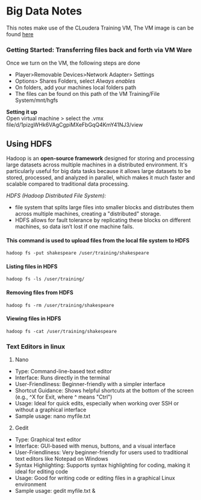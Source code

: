 # Big Data Notes
This notes make use of the CLoudera Training VM, The VM image is can be found [here](https://drive.google.com/file/d/1pizgWHk6VAgCgpiMXeFbGqQ4KmY41NJ3/view)

### Getting Started: Transferring files back and forth via VM Ware

Once we turn on the VM, the following steps are done<br>
- Player>Removable Devices>Network Adapter> Settings
- Options> Shares Folders, select *Always enables*
- On folders, add your machines local folders path
- The files can be found on this path of the VM Training/File System/mnt/hgfs

**Setting it up**<br>
Open virtual machine > select the .vmx file/d/1pizgWHk6VAgCgpiMXeFbGqQ4KmY41NJ3/view

## Using HDFS
Hadoop is an **open-source framework** designed for storing and processing large datasets 
across multiple machines in a distributed environment. It's particularly useful for 
big data tasks because it allows large datasets to be stored, processed, and analyzed 
in parallel, which makes it much faster and scalable compared to traditional data processing.<br>

*HDFS (Hadoop Distributed File System):*

- file system that splits large files into smaller blocks and distributes them across multiple machines, creating a "distributed" storage.
- HDFS allows for fault tolerance by replicating these blocks on different machines, so data isn’t lost if one machine fails.

#### This command is used to upload files from the local file system to HDFS
```
hadoop fs -put shakespeare /user/training/shakespeare
```
#### Listing files in HDFS
```
hadoop fs -ls /user/training/

```

#### Removing files from HDFS
```
hadoop fs -rm /user/training/shakespeare

```

#### Viewing files in HDFS
````
hadoop fs -cat /user/training/shakespeare

````
### Text Editors in linux

1. Nano
  - Type: Command-line-based text editor
  - Interface: Runs directly in the terminal
  - User-Friendliness: Beginner-friendly with a simpler interface
  - Shortcut Guidance: Shows helpful shortcuts at the bottom of the screen (e.g., ^X for Exit, where ^ means "Ctrl")
  - Usage: Ideal for quick edits, especially when working over SSH or without a graphical interface
  - Sample usage: nano myfile.txt
2. Gedit
 - Type: Graphical text editor
 - Interface: GUI-based with menus, buttons, and a visual interface
 - User-Friendliness: Very beginner-friendly for users used to traditional text editors like Notepad on Windows
 - Syntax Highlighting: Supports syntax highlighting for coding, making it ideal for editing code
 - Usage: Good for writing code or editing files in a graphical Linux environment
 - Sample usage: gedit myfile.txt &
